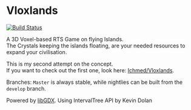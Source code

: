 Vloxlands
=========
[![Build Status](https://travis-ci.org/Dakror/Vloxlands.svg?branch=master)](https://travis-ci.org/Dakror/Vloxlands)

A 3D Voxel-based RTS Game on flying Islands.<br>
The Crystals keeping the islands floating, are your needed resources to expand your civilisation.

This is my second attempt on the concept.<br>
If you want to check out the first one, look here: [Ichmed/Vloxlands](https://github.com/Ichmed/Vloxlands).

Branches: `Master` is always stable, while nightlies can be built from the `develop` branch.

Powered by [libGDX](https://github.com/libgdx/libgdx).
Using IntervalTree API by Kevin Dolan
